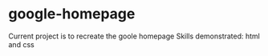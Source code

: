 # google-homepage
Current project is to recreate the goole homepage
Skills demonstrated: html and css
